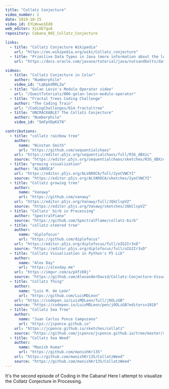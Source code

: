 ```yaml
---
title: "Collatz Conjecture"
video_number: 2
date: 2019-10-25
video_id: EYLWxwo1Ed8
web_editor: XjLDE7gu6
repository: Cabana_002_Collatz_Conjecture

links:
  - title: "Collatz Conjecture Wikipedia"
    url: "https://en.wikipedia.org/wiki/Collatz_conjecture"
  - title: "Primitive Data Types in Java (more information about the long type)"
    url: "https://docs.oracle.com/javase/tutorial/java/nutsandbolts/datatypes.html"

videos:
  - title: "Collatz Conjecture in Color"
    author: "Numberphile"
    video_id: "LqKpkdRRLZw"
  - title: "Golan Levin's Modulo Operator video"
    url: "/GuestTutorials/006-golan-levin-modulo-operator"
  - title: "Fractal Trees Coding Challenge"
    author: "The Coding Train"
    url: "/CodingChallenges/014-fractaltree"
  - title: "UNCRACKABLE? The Collatz Conjecture"
    author: "Numberphile"
    video_id: "5mFpVDpKX70"

contributions:
  - title: "collatz rainbow tree"
    author:
      name: "Winston Smith"
      url: "https://github.com/sequentialchaos"
    url: "https://editor.p5js.org/sequentialchaos/full/R3G_dBXzc"
    source: "https://editor.p5js.org/sequentialchaos/sketches/R3G_dBXzc"
  - title: "growing visualization"
    author: "ALVAROCA"
    url: "https://editor.p5js.org/ALVAROCA/full/2yoCVWCYI"
    source: "https://editor.p5js.org/ALVAROCA/sketches/2yoCVWCYI"
  - title: "Collatz growing tree"
    author:
      name: "Vanawy"
      url: "https://github.com/vanawy"
    url: "https://editor.p5js.org/Vanawy/full/JQkClspVZ"
    source: "https://editor.p5js.org/Vanawy/sketches/JQkClspVZ"
  - title: "Collatz' birb in Processing"
    author: "SpectralPiano"
    source: "https://github.com/SpectralFlame/collatz-birb"
  - title: "collatz-steered tree"
    author:
      name: "diplofocus"
      url: "https://github.com/diplofocus"
    url: "https://editor.p5js.org/diplofocus/full/oIG2Ir3vD"
    source: "https://editor.p5js.org/diplofocus/full/oIG2Ir3vD"
  - title: "Collatz Visualization in Python's P5 Lib"
    author:
      name: "Alex Day"
      url: "https://alexday.me"
    url: "https://imgur.com/a/pXfzD8j"
    source: "https://github.com/AlexanderDavid/Collatz-Conjecture-Visualization"
  - title: "Collatz Thing"
    author:
      name: "Luis M. de León"
      url: "https://github.com/LuisMDLeon"
    url: "https://codepen.io/LuisMDLeon/full/jOOLzGB"
    source: "https://codepen.io/LuisMDLeon/pen/jOOLzGB?editors=1010"
  - title: "Collatz Sea Tree"
    author:
      name: "Juan Carlos Ponce Campuzano"
      url: "https://jcponce.github.io"
    url: "https://jcponce.github.io/sketches/collatz"
    source: "https://github.com/jcponce/jcponce.github.io/tree/master/sketches/collatz"
  - title: "Collatz Sea Weed"
    author:
      name: "Manish Kumar"
      url: "https://github.com/manishKr135"
    url: "https://github.com/manishKr135/CollatzWeed"
    source: "https://github.com/manishKr135/CollatzWeed"  
---
```

It's the second episode of Coding in the Cabana! Here I attempt to visualize the Collatz Conjecture in Processing.
